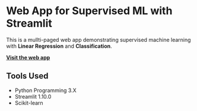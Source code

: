 # Web App for Supervised ML with Streamlit

This is a mullti-paged web app demonstrating supervised machine learning with **Linear Regression** and **Classification**.

**[Visit the web app](https://share.streamlit.io/yanbin43/webapp-supervisedml/main/main.py)**

## Tools Used
* Python Programming 3.X
* Streamlit 1.10.0
* Scikit-learn
